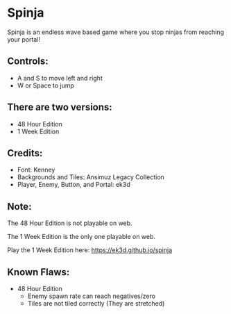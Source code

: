 # Spinja
Spinja is an endless wave based game where you stop ninjas from reaching your portal!

## Controls:
- A and S to move left and right
- W or Space to jump

## There are two versions:
- 48 Hour Edition
- 1 Week Edition

## Credits:
- Font: Kenney
- Backgrounds and Tiles: Ansimuz Legacy Collection
- Player, Enemy, Button, and Portal: ek3d

## Note: 
The 48 Hour Edition is not playable on web.

The 1 Week Edition is the only one playable on web.

Play the 1 Week Edition here: https://ek3d.github.io/spinja


## Known Flaws:
- 48 Hour Edition
  - Enemy spawn rate can reach negatives/zero
  - Tiles are not tiled correctly (They are stretched)
